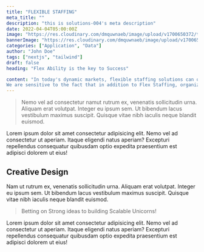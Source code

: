 ```yaml
---
title: "FLEXIBLE STAFFING"
meta_title: ""
description: "this is solutions-004's meta description"
date: 2022-04-04T05:00:00Z
image: "https://res.cloudinary.com/dmquwnaeb/image/upload/v1700650372/talentWorkx/ofdmvzffpugoqsqzokav.png"
bannerImage: "https://res.cloudinary.com/dmquwnaeb/image/upload/v1700650372/talentWorkx/ofdmvzffpugoqsqzokav.png"
categories: ["Application", "Data"]
author: "John Doe"
tags: ["nextjs", "tailwind"]
draft: false
heading: "Flex Ability is the key to Success"

content: "In today's dynamic markets, flexible staffing solutions can offer agility and cost savings to businesses
We are sensitive to the fact that in addition to Flex Staffing, organizations also need value added services not just limited to employee engagement, performance management, talent pipeline management etc.. Our technology enabled transparent work process brings in proven efficiency in deputee engagement and reduces employee Query Resolution Time massively , this bring in higher efficiency in staffing and a significant increase in productivity."
---
```


>Nemo vel ad consectetur namut rutrum ex, venenatis sollicitudin urna. Aliquam erat volutpat. Integer eu ipsum sem. Ut bibendum lacus vestibulum maximus suscipit. Quisque vitae nibh iaculis neque blandit euismod.

Lorem ipsum dolor sit amet consectetur adipisicing elit. Nemo vel ad consectetur ut aperiam. Itaque eligendi natus aperiam? Excepturi repellendus consequatur quibusdam optio expedita praesentium est adipisci dolorem ut eius!

## Creative Design

Nam ut rutrum ex, venenatis sollicitudin urna. Aliquam erat volutpat. Integer eu ipsum sem. Ut bibendum lacus vestibulum maximus suscipit. Quisque vitae nibh iaculis neque blandit euismod.

> Betting on Strong ideas to building Scalable Unicorns!

Lorem ipsum dolor sit amet consectetur adipisicing elit. Nemo vel ad consectetur ut aperiam. Itaque eligendi natus aperiam? Excepturi repellendus consequatur quibusdam optio expedita praesentium est adipisci dolorem ut eius!
